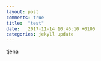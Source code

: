 ```yaml
---
layout: post
comments: true
title:  "test"
date:   2017-11-14 10:46:10 +0100
categories: jekyll update
---
```



tjena
